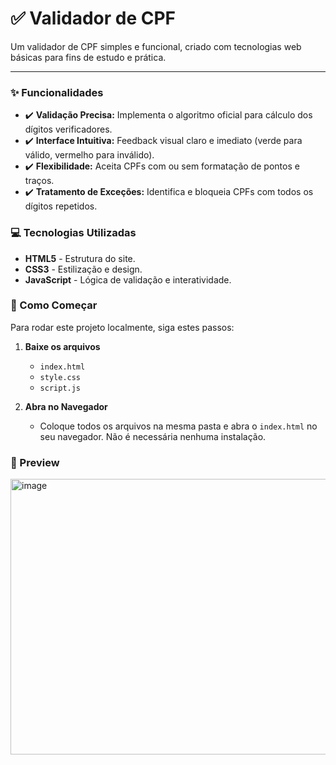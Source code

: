 # ✅ Validador de CPF

Um validador de CPF simples e funcional, criado com tecnologias web básicas para fins de estudo e prática.

---

### ✨ Funcionalidades

-   ✔️ **Validação Precisa:** Implementa o algoritmo oficial para cálculo dos dígitos verificadores.
-   ✔️ **Interface Intuitiva:** Feedback visual claro e imediato (verde para válido, vermelho para inválido).
-   ✔️ **Flexibilidade:** Aceita CPFs com ou sem formatação de pontos e traços.
-   ✔️ **Tratamento de Exceções:** Identifica e bloqueia CPFs com todos os dígitos repetidos.

### 💻 Tecnologias Utilizadas

-   **HTML5** - Estrutura do site.
-   **CSS3** - Estilização e design.
-   **JavaScript** - Lógica de validação e interatividade.

### 🚀 Como Começar

Para rodar este projeto localmente, siga estes passos:

1.  **Baixe os arquivos**
    - `index.html`
    - `style.css`
    - `script.js`

2.  **Abra no Navegador**
    - Coloque todos os arquivos na mesma pasta e abra o `index.html` no seu navegador. Não é necessária nenhuma instalação.

### 📸 Preview
<img width="716" height="441" alt="image" src="https://github.com/user-attachments/assets/9ae2abe0-a8ce-4a29-b663-4f3bf5213e68" />
